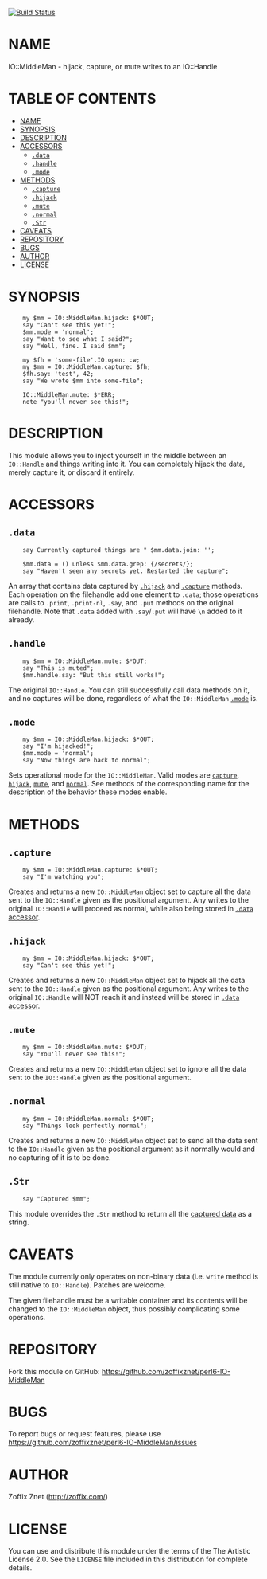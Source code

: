 [![Build Status](https://travis-ci.org/zoffixznet/perl6-IO-MiddleMan.svg)](https://travis-ci.org/zoffixznet/perl6-IO-MiddleMan)

# NAME

IO::MiddleMan - hijack, capture, or mute writes to an IO::Handle

# TABLE OF CONTENTS
- [NAME](#name)
- [SYNOPSIS](#synopsis)
- [DESCRIPTION](#description)
- [ACCESSORS](#accessors)
    - [`.data`](#data)
    - [`.handle`](#handle)
    - [`.mode`](#mode)
- [METHODS](#methods)
    - [`.capture`](#capture)
    - [`.hijack`](#hijack)
    - [`.mute`](#mute)
    - [`.normal`](#normal)
    - [`.Str`](#str)
- [CAVEATS](#caveats)
- [REPOSITORY](#repository)
- [BUGS](#bugs)
- [AUTHOR](#author)
- [LICENSE](#license)

# SYNOPSIS

```perl6
    my $mm = IO::MiddleMan.hijack: $*OUT;
    say "Can't see this yet!";
    $mm.mode = 'normal';
    say "Want to see what I said?";
    say "Well, fine. I said $mm";

    my $fh = 'some-file'.IO.open: :w;
    my $mm = IO::MiddleMan.capture: $fh;
    $fh.say: 'test', 42;
    say "We wrote $mm into some-file";

    IO::MiddleMan.mute: $*ERR;
    note "you'll never see this!";
```

# DESCRIPTION

This module allows you to inject yourself in the middle between an `IO::Handle`
and things writing into it. You can completely hijack the data, merely capture
it, or discard it entirely.

# ACCESSORS

## `.data`

```perl6
    say Currently captured things are " $mm.data.join: '';

    $mm.data = () unless $mm.data.grep: {/secrets/};
    say "Haven't seen any secrets yet. Restarted the capture";
```

An array that contains data captured by [`.hijack`](#hijack) and
[`.capture`](#capture) methods. Each operation on the filehandle add one
element to `.data`; those operations are calls to `.print`, `.print-nl`,
`.say`, and `.put` methods on the original filehandle. Note that `.data`
added with `.say`/`.put` will have `\n` added to it already.

## `.handle`

```perl6
    my $mm = IO::MiddleMan.mute: $*OUT;
    say "This is muted";
    $mm.handle.say: "But this still works!";
```

The original `IO::Handle`. You can still successfully call data methods on it,
and no captures will be done, regardless of what the `IO::MiddleMan`
[`.mode`](#mode) is.

## `.mode`

```perl6
    my $mm = IO::MiddleMan.hijack: $*OUT;
    say "I'm hijacked!";
    $mm.mode = 'normal';
    say "Now things are back to normal";
```

Sets operational mode for the `IO::MiddleMan`. Valid modes are
[`capture`](#capture), [`hijack`](#hijack), [`mute`](#mute), and
[`normal`](#normal). See methods of the corresponding name for the
description of the behavior these modes enable.

# METHODS

## `.capture`

```perl6
    my $mm = IO::MiddleMan.capture: $*OUT;
    say "I'm watching you";
```

Creates and returns a new `IO::MiddleMan` object set to capture all the data
sent to the `IO::Handle` given as the positional argument. Any writes to the
original `IO::Handle` will proceed as normal, while also being stored in
[`.data` accessor](#data).

## `.hijack`

```perl6
    my $mm = IO::MiddleMan.hijack: $*OUT;
    say "Can't see this yet!";
```

Creates and returns a new `IO::MiddleMan` object set to hijack all the data
sent to the `IO::Handle` given as the positional argument. Any writes to the
original `IO::Handle` will NOT reach it and instead will be stored in
[`.data` accessor](#data).

## `.mute`

```perl6
    my $mm = IO::MiddleMan.mute: $*OUT;
    say "You'll never see this!";
```

Creates and returns a new `IO::MiddleMan` object set to ignore all the data
sent to the `IO::Handle` given as the positional argument.

## `.normal`

```perl6
    my $mm = IO::MiddleMan.normal: $*OUT;
    say "Things look perfectly normal";
```

Creates and returns a new `IO::MiddleMan` object set to send all the data
sent to the `IO::Handle` given as the positional argument as it normally would
and no capturing of it is to be done.

## `.Str`

```perl6
    say "Captured $mm";
```

This module overrides the `.Str` method to return all the
[captured data](#data) as a string.

# CAVEATS

The module currently only operates on non-binary data (i.e. `write` method
is still native to `IO::Handle`). Patches are welcome.

The given filehandle must be a writable container and its contents will
be changed to the `IO::MiddleMan` object, thus possibly complicating some
operations.

# REPOSITORY

Fork this module on GitHub:
https://github.com/zoffixznet/perl6-IO-MiddleMan

# BUGS

To report bugs or request features, please use
https://github.com/zoffixznet/perl6-IO-MiddleMan/issues

# AUTHOR

Zoffix Znet (http://zoffix.com/)

# LICENSE

You can use and distribute this module under the terms of the
The Artistic License 2.0. See the `LICENSE` file included in this
distribution for complete details.
